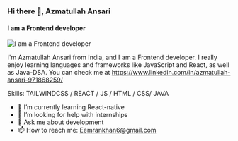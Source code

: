 ### Hi there 👋, Azmatullah Ansari
#### I am a Frontend developer
![I am a Frontend developer](https://encrypted-tbn0.gstatic.com/images?q=tbn:ANd9GcTLPP3pEydf6om9xmHypjOMaidMBVlyxHdR8A&s)

I'm Azmatullah Ansari from India, and I am a Frontend developer. I really enjoy learning languages and frameworks like JavaScript and React, as well as Java-DSA. You can check me at  https://www.linkedin.com/in/azmatullah-ansari-971868259/

Skills: TAILWINDCSS / REACT / JS / HTML / CSS/ JAVA

- 🌱 I’m currently learning React-native 
- 🤔 I’m looking for help with internships 
- 💬 Ask me about development 
- 📫 How to reach me: Eemrankhan6@gmail.com 



